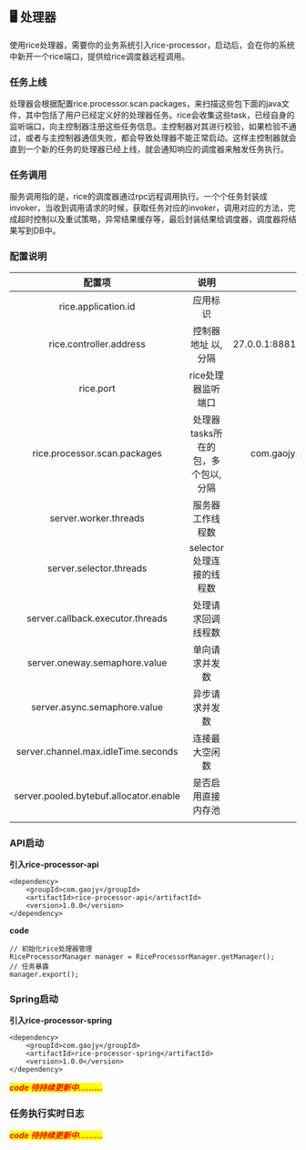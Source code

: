 <h2>🖥 处理器</h2> 
使用rice处理器，需要你的业务系统引入rice-processor，启动后，会在你的系统中新开一个rice端口，提供给rice调度器远程调用。
<h3>任务上线</h3>

处理器会根据配置rice.processor.scan.packages，来扫描这些包下面的java文件，其中包括了用户已经定义好的处理器任务。rice会收集这些task，已经自身的监听端口，向主控制器注册这些任务信息。主控制器对其进行校验，如果检验不通过，或者与主控制器通信失败，都会导致处理器不能正常启动。这样主控制器就会直到一个新的任务的处理器已经上线，就会通知响应的调度器来触发任务执行。
<h3>任务调用</h3>

服务调用指的是，rice的调度器通过rpc远程调用执行。一个个任务封装成invoker，当收到调用请求的时候，获取任务对应的invoker，调用对应的方法，完成超时控制以及重试策略，异常结果缓存等，最后封装结果给调度器，调度器将结果写到DB中。
<h3>配置说明</h3>

|                   配置项                  |          说明          |                     示例                    |
| :------------------------------------: | :------------------: | :---------------------------------------: |
|           rice.application.id          |         应用标识         |                   10001                   |
|         rice.controller.address        |      控制器地址 以,分隔      | 27.0.0.1:8881,27.0.0.1:8882,27.0.0.1:8883 |
|                rice.port               |      rice处理器监听端口     |                    8888                   |
|      rice.processor.scan.packages      | 处理器tasks所在的包，多个包以,分隔 |    com.gaojy.rice.processor.api.invoker   |
|          server.worker.threads         |       服务器工作线程数       |                     16                    |
|         server.selector.threads        |   selector处理连接的线程数   |                     2                     |
|    server.callback.executor.threads    |       处理请求回调线程数      |                     4                     |
|      server.oneway.semaphore.value     |        单向请求并发数       |                    100                    |
|      server.async.semaphore.value      |        异步请求并发数       |                    100                    |
|   server.channel.max.idleTime.seconds  |        连接最大空闲数       |                    100                    |
| server.pooled.bytebuf.allocator.enable |       是否启用直接内存池      |                   false                   |
|                                        |                      |                                           |
<h3>API启动</h3>

**引入rice-processor-api**

```
<dependency>
    <groupId>com.gaojy</groupId>
    <artifactId>rice-processor-api</artifactId>
    <version>1.0.0</version>
</dependency>
```

**code**

```
// 初始化rice处理器管理
RiceProcessorManager manager = RiceProcessorManager.getManager();
// 任务暴露
manager.export();
```

<h3>Spring启动</h3>

**引入rice-processor-spring**

```
<dependency>
    <groupId>com.gaojy</groupId>
    <artifactId>rice-processor-spring</artifactId>
    <version>1.0.0</version>
</dependency>
```

_<mark style="color:red;">**code 待持续更新中.........**</mark>_

<h3>任务执行实时日志</h3>

_<mark style="color:red;">**code 待持续更新中.........**</mark>_